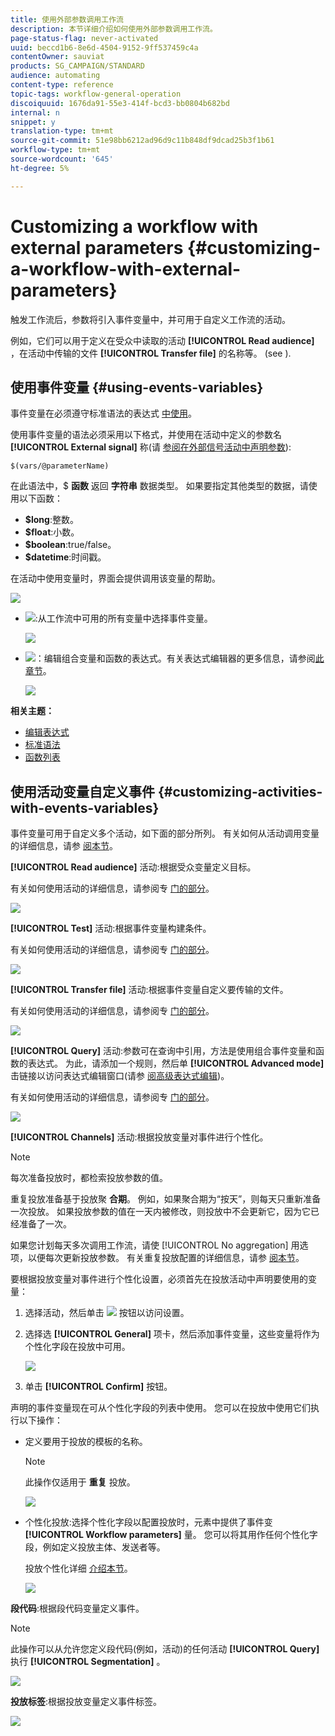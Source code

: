 ```yaml
---
title: 使用外部参数调用工作流
description: 本节详细介绍如何使用外部参数调用工作流。
page-status-flag: never-activated
uuid: beccd1b6-8e6d-4504-9152-9ff537459c4a
contentOwner: sauviat
products: SG_CAMPAIGN/STANDARD
audience: automating
content-type: reference
topic-tags: workflow-general-operation
discoiquuid: 1676da91-55e3-414f-bcd3-bb0804b682bd
internal: n
snippet: y
translation-type: tm+mt
source-git-commit: 51e98bb6212ad96d9c11b848df9dcad25b3f1b61
workflow-type: tm+mt
source-wordcount: '645'
ht-degree: 5%

---
```



# Customizing a workflow with external parameters {#customizing-a-workflow-with-external-parameters}

触发工作流后，参数将引入事件变量中，并可用于自定义工作流的活动。

例如，它们可以用于定义在受众中读取的活动 **[!UICONTROL Read audience]** ，在活动中传输的文件 **[!UICONTROL Transfer file]** 的名称等。 (see [](../../automating/using/customizing-workflow-external-parameters.md)).

## 使用事件变量 {#using-events-variables}

事件变量在必须遵守标准语法的表达式 [中使用](../../automating/using/advanced-expression-editing.md#standard-syntax)。

使用事件变量的语法必须采用以下格式，并使用在活动中定义的参数名 **[!UICONTROL External signal]** 称(请 [参阅在外部信号活动中声明参数](../../automating/using/declaring-parameters-external-signal.md)):

```
$(vars/@parameterName)
```

在此语法中，$ **函数** 返回 **字符串** 数据类型。 如果要指定其他类型的数据，请使用以下函数：

* **$long**:整数。
* **$float**:小数。
* **$boolean**:true/false。
* **$datetime**:时间戳。

在活动中使用变量时，界面会提供调用该变量的帮助。

![](assets/extsignal_callparameter.png)

* ![](assets/extsignal_picker.png):从工作流中可用的所有变量中选择事件变量。

   ![](assets/wkf_test_activity_variables.png)

* ![](assets/extsignal_expression_editor.png)：编辑组合变量和函数的表达式。有关表达式编辑器的更多信息，请参阅[此章节](../../automating/using/advanced-expression-editing.md)。

   ![](assets/wkf_test_activity_variables_expression.png)

**相关主题：**

* [编辑表达式](../../automating/using/advanced-expression-editing.md#edit-an-expression)
* [标准语法](../../automating/using/advanced-expression-editing.md#standard-syntax)
* [函数列表](../../automating/using/list-of-functions.md)

## 使用活动变量自定义事件 {#customizing-activities-with-events-variables}

事件变量可用于自定义多个活动，如下面的部分所列。 有关如何从活动调用变量的详细信息，请参 [阅本节](../../automating/using/customizing-workflow-external-parameters.md#using-events-variables)。

**[!UICONTROL Read audience]** 活动:根据受众变量定义目标。

有关如何使用活动的详细信息，请参阅专 [门的部分](../../automating/using/read-audience.md)。

![](assets/extsignal_activities_audience.png)

**[!UICONTROL Test]** 活动:根据事件变量构建条件。

有关如何使用活动的详细信息，请参阅专 [门的部分](../../automating/using/test.md)。

![](assets/extsignal_activities_test.png)

**[!UICONTROL Transfer file]** 活动:根据事件变量自定义要传输的文件。

有关如何使用活动的详细信息，请参阅专 [门的部分](../../automating/using/transfer-file.md)。

![](assets/extsignal_activities_transfer.png)

**[!UICONTROL Query]** 活动:参数可在查询中引用，方法是使用组合事件变量和函数的表达式。 为此，请添加一个规则，然后单 **[!UICONTROL Advanced mode]** 击链接以访问表达式编辑窗口(请参 [阅高级表达式编辑](../../automating/using/advanced-expression-editing.md))。

有关如何使用活动的详细信息，请参阅专 [门的部分](../../automating/using/query.md)。

![](assets/extsignal_activities_query.png)

**[!UICONTROL Channels]** 活动:根据投放变量对事件进行个性化。

>[!NOTE]
>
>每次准备投放时，都检索投放参数的值。
>
>重复投放准备基于投放聚 **合期**。 例如，如果聚合期为“按天”，则每天只重新准备一次投放。 如果投放参数的值在一天内被修改，则投放中不会更新它，因为它已经准备了一次。
>
>如果您计划每天多次调用工作流，请使 [!UICONTROL No aggregation] 用选项，以便每次更新投放参数。 有关重复投放配置的详细信息，请参 [阅本节](/help/automating/using/email-delivery.md#configuration)。

要根据投放变量对事件进行个性化设置，必须首先在投放活动中声明要使用的变量：

1. 选择活动，然后单击 ![](assets/dlv_activity_params-24px.png) 按钮以访问设置。
1. 选择选 **[!UICONTROL General]** 项卡，然后添加事件变量，这些变量将作为个性化字段在投放中可用。

   ![](assets/extsignal_activities_delivery.png)

1. 单击 **[!UICONTROL Confirm]** 按钮。

声明的事件变量现在可从个性化字段的列表中使用。 您可以在投放中使用它们执行以下操作：

* 定义要用于投放的模板的名称。

   >[!NOTE]
   >
   >此操作仅适用于 **重复** 投放。

   ![](assets/extsignal_activities_template.png)

* 个性化投放:选择个性化字段以配置投放时，元素中提供了事件变 **[!UICONTROL Workflow parameters]** 量。 您可以将其用作任何个性化字段，例如定义投放主体、发送者等。

   投放个性化详细 [介绍本节](../../designing/using/personalization.md)。

   ![](assets/extsignal_activities_perso.png)

**段代码**:根据段代码变量定义事件。

>[!NOTE]
>
>此操作可以从允许您定义段代码(例如，活动)的任何活动 **[!UICONTROL Query]** 执行 **[!UICONTROL Segmentation]** 。

![](assets/extsignal_activities_segment.png)

**投放标签**:根据投放变量定义事件标签。

![](assets/extsignal_activities_label.png)
